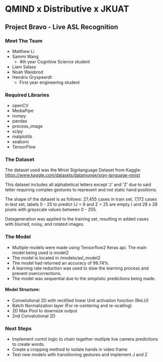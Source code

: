 # QMIND x Distributive x JKUAT
## Project Bravo - Live ASL Recognition

### Meet The Team
- Matthew Li
- Sammi Wang
    - 4th year Cognitive Science student
- Liam Salass
- Noah Waisbrod
- Hendrix Gryspeerdt
    - First year engineering student

### Required Libraries

- openCV
- MediaPipe
- numpy
- pandas
- process_image
- scipy
- matplotlib
- seaborn
- TensorFlow

### The Dataset

The dataset used was the Mnist Signlanguage Dataset from Kaggle:
https://www.kaggle.com/datasets/datamunge/sign-language-mnist

This dataset includes all alphabetical letters except 'J' and 'Z' due to said letter requiring complex gestures to represent and not static hand positions. 

The shape of the dataset is as follows:
27,455 cases in train set, 7,172 cases in test set, labels 0 - 25 to predict (J = 9 and Z = 25 are empty ) and 28 x 28 pixels with greyscale values between 0 - 255.

Datageneration was applied to the training set, resulting in added cases with blurred, noisy, and rotated images. 

### The Model
- Multiple models were made using Tensorflow2 Keras api. The main model being used is model2
- The model is located in /models/asl_model2
- The model had returned an accuracy of 99.74%. 
- A learning rate reduction was used to slow the learning process and prevent overcorrections.
- The model was sequential due to the simplistic predictions being made. 

#### Model Structure:

- Convelutional 2D with rectified linear Unit activation function (ReLU)
- Batch Normalization layer (For re-centering and re-scalling)
- 2D Max Pool to downsize output
- 2nd Convelutional 2D


### Next Steps

- Implement contol logic to chain together multiple live camera predictions to create words.
- Create a cropping method to isolate hands in video frame
- Test new models with transitioning gestures and implement J and Z
